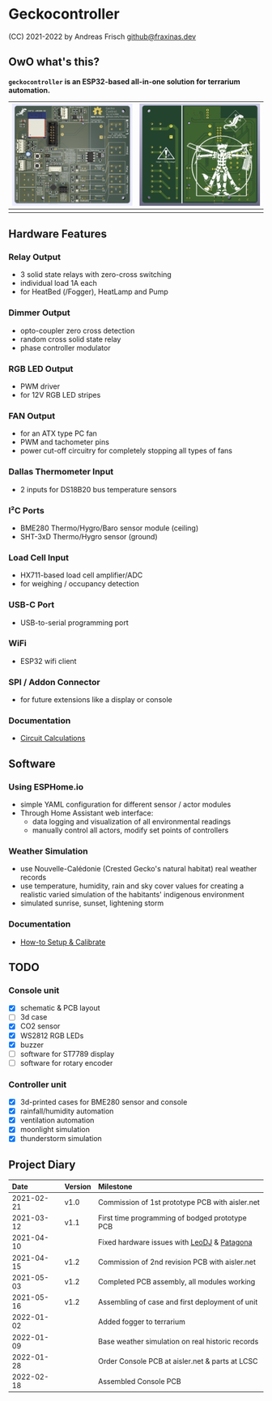# Geckocontroller

(CC) 2021-2022 by Andreas Frisch <github@fraxinas.dev>

## OwO what's this?
**`geckocontroller` is an ESP32-based all-in-one solution for terrarium automation.**

| ![](hardware/Geckocontroller-PCB-front.png) | ![](hardware/Geckocontroller-PCB-back.png) |
| :------------------------------------------ | :----------------------------------------- |
| []()                                        | []()                                       |

## Hardware Features
### Relay Output
* 3 solid state relays with zero-cross switching
* individual load 1A each
* for HeatBed (/Fogger), HeatLamp and Pump

### Dimmer Output
* opto-coupler zero cross detection
* random cross solid state relay
* phase controller modulator

### RGB LED Output
* PWM driver
* for 12V RGB LED stripes

### FAN Output
* for an ATX type PC fan
* PWM and tachometer pins
* power cut-off circuitry for completely stopping all types of fans

### Dallas Thermometer Input
* 2 inputs for DS18B20 bus temperature sensors

### I²C Ports
* BME280 Thermo/Hygro/Baro sensor module (ceiling)
* SHT-3xD Thermo/Hygro sensor (ground)

### Load Cell Input
* HX711-based load cell amplifier/ADC
* for weighing / occupancy detection

### USB-C Port
* USB-to-serial programming port

### WiFi
* ESP32 wifi client

### SPI / Addon Connector
* for future extensions like a display or console

### Documentation
* [Circuit Calculations](hardware/calculations/README.md)

## Software

### Using ESPHome.io
* simple YAML configuration for different sensor / actor modules
* Through Home Assistant web interface:
  * data logging and visualization of all environmental readings
  * manually control all actors, modify set points of controllers

### Weather Simulation
* use Nouvelle-Calédonie (Crested Gecko's natural habitat) real weather records
* use temperature, humidity, rain and sky cover values for creating a realistic varied simulation of the habitants' indigenous environment
* simulated sunrise, sunset, lightening storm

### Documentation
* [How-to Setup & Calibrate](software/README.md)

## TODO
### Console unit
- [X] schematic & PCB layout
- [ ] 3d case
- [X] CO2 sensor
- [X] WS2812 RGB LEDs
- [X] buzzer
- [ ] software for ST7789 display
- [ ] software for rotary encoder

### Controller unit
- [x] 3d-printed cases for BME280 sensor and console
- [x] rainfall/humidity automation
- [x] ventilation automation
- [x] moonlight simulation
- [x] thunderstorm simulation

## Project Diary
| Date       | Version | Milestone                                        |
| :--------- | :------ | :----------------------------------------------- |
| 2021-02-21 | v1.0    | Commission of 1st prototype PCB with aisler.net  |
| 2021-03-12 | v1.1    | First time programming of bodged prototype PCB   |
| 2021-04-10 |         | Fixed hardware issues with [LeoDJ](https://github.com/LeoDJ) & [Patagona](https://github.com/patagonaa) |
| 2021-04-15 | v1.2    | Commission of 2nd revision PCB with aisler.net   |
| 2021-05-03 | v1.2    | Completed PCB assembly, all modules working      |
| 2021-05-16 | v1.2    | Assembling of case and first deployment of unit  |
| 2022-01-02 |         | Added fogger to terrarium                        |
| 2022-01-09 |         | Base weather simulation on real historic records |
| 2022-01-28 |         | Order Console PCB at aisler.net & parts at LCSC  |
| 2022-02-18 |         | Assembled Console PCB                            |
